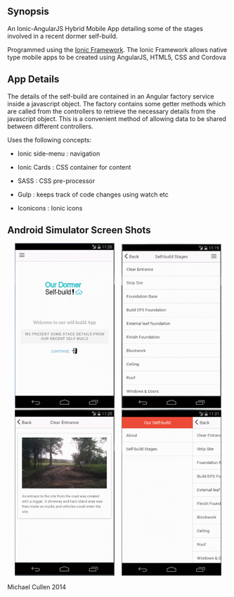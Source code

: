## Synopsis

An Ionic-AngularJS Hybrid Mobile App detailing some of the stages involved in a recent dormer self-build.

Programmed using the [Ionic Framework](http://ionicframework.com/).
The Ionic Framework allows native type mobile apps to be created using AngularJS, HTML5, CSS and Cordova


## App Details

The details of the self-build are contained in an Angular factory service inside a javascript object. The factory contains some getter methods which are called from the controllers to retrieve the necessary details from the javascript object. This is a convenient method of allowing data to be shared between different controllers.


Uses the following concepts:

* Ionic side-menu : navigation

* Ionic Cards : CSS container for content

* SASS : CSS pre-processor

* Gulp : keeps track of code changes using watch etc

* Iconicons : Ionic icons



## Android Simulator Screen Shots


<div align="center">
		<img width="45%" src="screen-shots/about.PNG" alt="About screen" title="About screen"</img>
		<img height="0" width="8px">
		<img width="45%" src="screen-shots/list.PNG" alt="List screen" title="List screen"></img>
</div>

<div align="center">
	<img width="45%" src="screen-shots/detail.PNG" alt="Detail screen" title="Detail screen"></img>
	<img height="0" width="8px">
	<img width="45%" src="screen-shots/menu.PNG" alt="Menu screen" title="Menu screen"></img>
</div>


<!-- 
<img width="300" src=https://github.com/mick26/ionic-selfbuild/blob/master/screen-shots/about.PNG "image 1"></img>
<img width="300" src=https://github.com/mick26/ionic-selfbuild/blob/master/screen-shots/list.PNG "image 2"></img>
<img width="300" src=https://github.com/mick26/ionic-selfbuild/blob/master/screen-shots/detail.PNG "image 3"></img>
<img width="300" src=https://github.com/mick26/ionic-selfbuild/blob/master/screen-shots/menu.PNG "image 4"></img>
 -->




Michael Cullen 2014